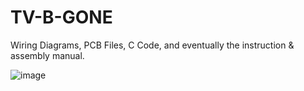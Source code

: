 # TV-B-GONE
Wiring Diagrams, PCB Files, C Code, and eventually the instruction &amp; assembly manual.  

![image](https://user-images.githubusercontent.com/12129459/131228406-235938f3-cca7-49be-967e-5f0303e72591.png)
